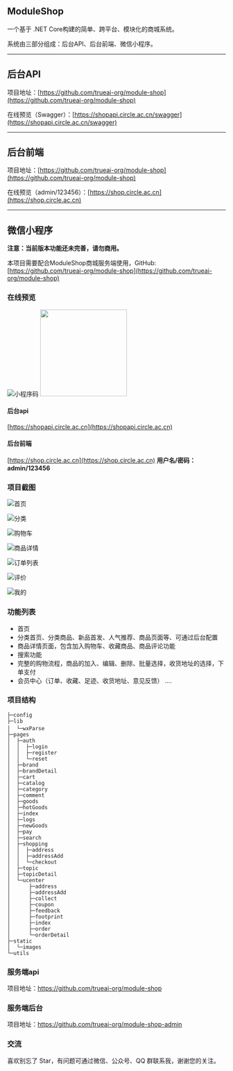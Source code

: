 ## ModuleShop

一个基于 .NET Core构建的简单、跨平台、模块化的商城系统。

系统由三部分组成：后台API、后台前端、微信小程序。

***

## 后台API

项目地址：[https://github.com/trueai-org/module-shop](https://github.com/trueai-org/module-shop)

在线预览（Swagger）：[https://shopapi.circle.ac.cn/swagger](https://shopapi.circle.ac.cn/swagger)

***

## 后台前端

项目地址：[https://github.com/trueai-org/module-shop](https://github.com/trueai-org/module-shop)

在线预览（admin/123456）：[https://shop.circle.ac.cn](https://shop.circle.ac.cn)

***

## 微信小程序

**注意：当前版本功能还未完善，请勿商用。**

本项目需要配合ModuleShop商城服务端使用，GitHub: [https://github.com/trueai-org/module-shop](https://github.com/trueai-org/module-shop)

### 在线预览
![小程序码](https://gogs.circle.ac.cn/gogs/data/raw/master/images/shop_mp_8_8.jpg)
<img src="https://gogs.circle.ac.cn/gogs/data/raw/master/images/shop_mp_8_8.jpg" width="200">

 <!-- ![小程序码](https://gogs.circle.ac.cn/gogs/data/raw/master/images/shop_mp_8_8.jpg) -->

#### 后台api
[https://shopapi.circle.ac.cn](https://shopapi.circle.ac.cn)

#### 后台前端
[https://shop.circle.ac.cn](https://shop.circle.ac.cn)
**用户名/密码：admin/123456**

### 项目截图
![首页](https://gogs.circle.ac.cn/gogs/data/raw/master/images/wechatdevtools_2019-04-26_17-44-30.png)

![分类](https://gogs.circle.ac.cn/gogs/data/raw/master/images/wechatdevtools_2019-04-26_17-45-37.png)

![购物车](https://gogs.circle.ac.cn/gogs/data/raw/master/images/wechatdevtools_2019-04-26_17-50-15.png)

![商品详情](https://gogs.circle.ac.cn/gogs/data/raw/master/images/wechatdevtools_2019-04-26_17-50-50.png)

![订单列表](https://gogs.circle.ac.cn/gogs/data/raw/master/images/wechatdevtools_2019-04-26_17-54-33.png)

![评价](https://gogs.circle.ac.cn/gogs/data/raw/master/images/wechatdevtools_2019-04-26_17-56-43.png)

![我的](https://gogs.circle.ac.cn/gogs/data/raw/master/images/wechatdevtools_2019-04-26_17-57-19.png)


### 功能列表
+ 首页
+ 分类首页、分类商品、新品首发、人气推荐、商品页面等、可通过后台配置
+ 商品详情页面，包含加入购物车、收藏商品、商品评论功能
+ 搜索功能
+ 完整的购物流程，商品的加入、编辑、删除、批量选择，收货地址的选择，下单支付
+ 会员中心（订单、收藏、足迹、收货地址、意见反馈）
....

### 项目结构
```
├─config                
├─lib
│  └─wxParse　　　
├─pages
│  ├─auth
│  │  ├─login
│  │  ├─register
│  │  └─reset
│  ├─brand
│  ├─brandDetail
│  ├─cart
│  ├─catalog
│  ├─category
│  ├─comment
│  ├─goods
│  ├─hotGoods
│  ├─index
│  ├─logs
│  ├─newGoods
│  ├─pay
│  ├─search
│  ├─shopping
│  │  ├─address
│  │  ├─addressAdd
│  │  └─checkout
│  ├─topic
│  ├─topicDetail
│  └─ucenter
│      ├─address
│      ├─addressAdd
│      ├─collect
│      ├─coupon
│      ├─feedback
│      ├─footprint
│      ├─index
│      ├─order
│      └─orderDetail
├─static
│  └─images
└─utils
```

### 服务端api
项目地址：https://github.com/trueai-org/module-shop

### 服务端后台
项目地址：https://github.com/trueai-org/module-shop-admin

### 交流
喜欢别忘了 Star，有问题可通过微信、公众号、QQ 群联系我，谢谢您的关注。
